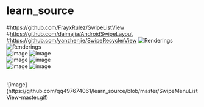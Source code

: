# learn_source
#https://github.com/FrayxRulez/SwipeListView
#https://github.com/daimajia/AndroidSwipeLayout
#https://github.com/yanzhenjie/SwipeRecyclerView
![Renderings](https://github.com/qq497674061/learn_source/blob/master/LineCharView.gif) 
![Renderings](https://github.com/qq497674061/learn_source/blob/master/wireframe.gif) 
<br/>
![image](https://github.com/qq497674061/learn_source/blob/master/FoldLine.gif)
![image](https://github.com/qq497674061/learn_source/blob/master/CustomViewDemo.gif)
<br/>
![image](https://github.com/qq497674061/learn_source/blob/master/AVLoadingIndicatorView.gif)
![image](https://github.com/qq497674061/learn_source/blob/master/ViewPagerGalleryDemo-master.gif)
<br/>
![image](https://github.com/qq497674061/learn_source/blob/master/Animations.gif)
![image](https://github.com/qq497674061/learn_source/blob/master/SlidingPaneLayoutDemo-master.gif)

<br/>
![image](https://github.com/qq497674061/learn_source/blob/master/SwipeMenuListView-master.gif)





